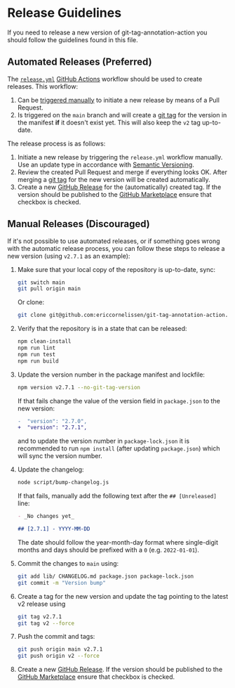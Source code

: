 # Release Guidelines

If you need to release a new version of git-tag-annotation-action you should
follow the guidelines found in this file.

## Automated Releases (Preferred)

The [`release.yml`](./.github/workflows/release.yml) [GitHub Actions] workflow
should be used to create releases. This workflow:

1. Can be [triggered manually] to initiate a new release by means of a Pull
   Request.
1. Is triggered on the `main` branch and will create a [git tag] for the version
   in the manifest **if** it doesn't exist yet. This will also keep the `v2` tag
   up-to-date.

The release process is as follows:

1. Initiate a new release by triggering the `release.yml` workflow manually. Use
   an update type in accordance with [Semantic Versioning].
1. Review the created Pull Request and merge if everything looks OK. After
   merging a [git tag] for the new version will be created automatically.
1. Create a new [GitHub Release] for the (automatically) created tag. If the
   version should be published to the [GitHub Marketplace] ensure that checkbox
   is checked.

## Manual Releases (Discouraged)

If it's not possible to use automated releases, or if something goes wrong with
the automatic release process, you can follow these steps to release a new
version (using `v2.7.1` as an example):

1. Make sure that your local copy of the repository is up-to-date, sync:

   ```sh
   git switch main
   git pull origin main
   ```

   Or clone:

   ```sh
   git clone git@github.com:ericcornelissen/git-tag-annotation-action.git
   ```

1. Verify that the repository is in a state that can be released:

   ```sh
   npm clean-install
   npm run lint
   npm run test
   npm run build
   ```

1. Update the version number in the package manifest and lockfile:

   ```sh
   npm version v2.7.1 --no-git-tag-version
   ```

   If that fails change the value of the version field in `package.json` to the
   new version:

   ```diff
   -  "version": "2.7.0",
   +  "version": "2.7.1",
   ```

   and to update the version number in `package-lock.json` it is recommended to
   run `npm install` (after updating `package.json`) which will sync the version
   number.

1. Update the changelog:

   ```sh
   node script/bump-changelog.js
   ```

   If that fails, manually add the following text after the `## [Unreleased]`
   line:

   ```md
   - _No changes yet_

   ## [2.7.1] - YYYY-MM-DD
   ```

   The date should follow the year-month-day format where single-digit months
   and days should be prefixed with a `0` (e.g. `2022-01-01`).

1. Commit the changes to `main` using:

   ```sh
   git add lib/ CHANGELOG.md package.json package-lock.json
   git commit -m "Version bump"
   ```

1. Create a tag for the new version and update the tag pointing to the latest v2
   release using

   ```sh
   git tag v2.7.1
   git tag v2 --force
   ```

1. Push the commit and tags:

   ```sh
   git push origin main v2.7.1
   git push origin v2 --force
   ```

1. Create a new [GitHub Release]. If the version should be published to the
   [GitHub Marketplace] ensure that checkbox is checked.

[git tag]: https://git-scm.com/book/en/v2/Git-Basics-Tagging
[github actions]: https://github.com/features/actions
[github marketplace]: https://github.com/marketplace
[github release]: https://docs.github.com/en/repositories/releasing-projects-on-github/managing-releases-in-a-repository
[semantic versioning]: https://semver.org/spec/v2.0.0.html
[triggered manually]: https://docs.github.com/en/actions/managing-workflow-runs/manually-running-a-workflow
